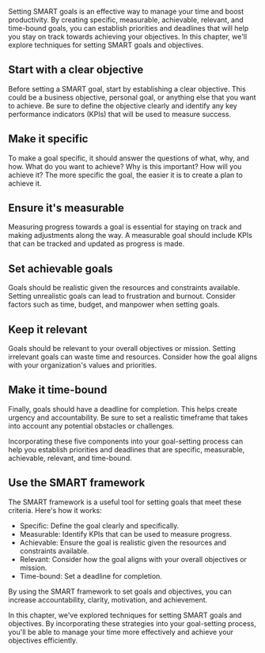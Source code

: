 
Setting SMART goals is an effective way to manage your time and boost productivity. By creating specific, measurable, achievable, relevant, and time-bound goals, you can establish priorities and deadlines that will help you stay on track towards achieving your objectives. In this chapter, we'll explore techniques for setting SMART goals and objectives.

Start with a clear objective
----------------------------

Before setting a SMART goal, start by establishing a clear objective. This could be a business objective, personal goal, or anything else that you want to achieve. Be sure to define the objective clearly and identify any key performance indicators (KPIs) that will be used to measure success.

Make it specific
----------------

To make a goal specific, it should answer the questions of what, why, and how. What do you want to achieve? Why is this important? How will you achieve it? The more specific the goal, the easier it is to create a plan to achieve it.

Ensure it's measurable
----------------------

Measuring progress towards a goal is essential for staying on track and making adjustments along the way. A measurable goal should include KPIs that can be tracked and updated as progress is made.

Set achievable goals
--------------------

Goals should be realistic given the resources and constraints available. Setting unrealistic goals can lead to frustration and burnout. Consider factors such as time, budget, and manpower when setting goals.

Keep it relevant
----------------

Goals should be relevant to your overall objectives or mission. Setting irrelevant goals can waste time and resources. Consider how the goal aligns with your organization's values and priorities.

Make it time-bound
------------------

Finally, goals should have a deadline for completion. This helps create urgency and accountability. Be sure to set a realistic timeframe that takes into account any potential obstacles or challenges.

Incorporating these five components into your goal-setting process can help you establish priorities and deadlines that are specific, measurable, achievable, relevant, and time-bound.

Use the SMART framework
-----------------------

The SMART framework is a useful tool for setting goals that meet these criteria. Here's how it works:

* Specific: Define the goal clearly and specifically.
* Measurable: Identify KPIs that can be used to measure progress.
* Achievable: Ensure the goal is realistic given the resources and constraints available.
* Relevant: Consider how the goal aligns with your overall objectives or mission.
* Time-bound: Set a deadline for completion.

By using the SMART framework to set goals and objectives, you can increase accountability, clarity, motivation, and achievement.

In this chapter, we've explored techniques for setting SMART goals and objectives. By incorporating these strategies into your goal-setting process, you'll be able to manage your time more effectively and achieve your objectives efficiently.
